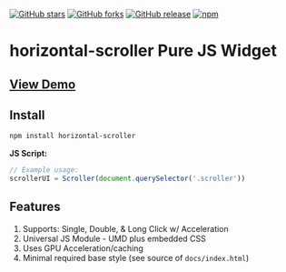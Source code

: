 [![GitHub stars](https://img.shields.io/github/stars/justsml/horizontal-scroller.svg?style=social&label=Star&maxAge=2592000)]()
[![GitHub forks](https://img.shields.io/github/forks/justsml/horizontal-scroller.svg?style=social&label=Fork&maxAge=2592000)]()
[![GitHub release](https://img.shields.io/github/release/justsml/horizontal-scroller.svg?maxAge=2592000)]()
[![npm](https://img.shields.io/npm/dt/horizontal-scroller.svg?maxAge=2592000)]()

# horizontal-scroller Pure JS Widget

## [View Demo](http://www.danlevy.net/horizontal-scroller/)

## Install

```sh
npm install horizontal-scroller
```

**JS Script:**

```js
// Example usage:
scrollerUI = Scroller(document.querySelector('.scroller'))
```

## Features

1. Supports: Single, Double, & Long Click w/ Acceleration
1. Universal JS Module - UMD plus embedded CSS
1. Uses GPU Acceleration/caching
1. Minimal required base style (see source of `docs/index.html`)



